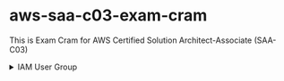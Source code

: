 # aws-saa-c03-exam-cram
This is Exam Cram for AWS Certified Solution Architect-Associate (SAA-C03)
<details><summary> IAM User Group</summary>
<ul>
    <li>IAM is used to securely control individual and group access to AWS resources</li>
    <li>IAM makes it easy to provide multiple users secure access to AWS resources
    </li>
    <li>IAM can be used to manage:
    <ul>
        <li>Users</li>
        <li>Groups</li>
        <li>Access policies</li>
        <li>Roles</li>
        <li>User credentials</li>
        <li>User password policies</li>
        <li>Multi-factor authentication (MFA)</li>
        <li>API keys for programmatic access (CLI)</li>
    </ul></li>
         <li>By default, new users are created with NO access to any AWS services – they can only login to the AWS console</li>
  <li>Permission must be explicitly granted to allow a user to access an AWS service</li>
  <li>IAM users are individuals who have been granted access to an AWS account</li>
</ul>
</details>
